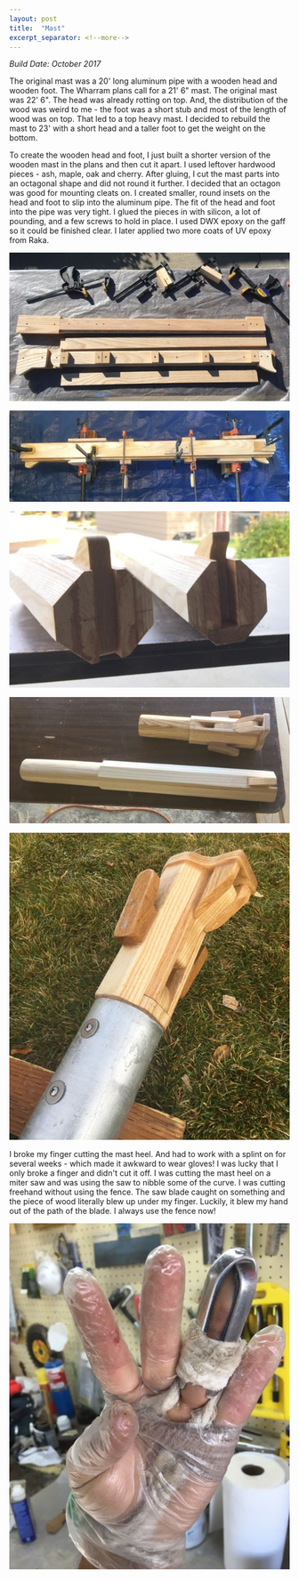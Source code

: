 ```yaml
---
layout: post
title:  "Mast"
excerpt_separator: <!--more-->
---
```


*Build Date: October 2017*

The original mast was a 20' long aluminum pipe with a wooden head and wooden foot. The Wharram plans call for a 21' 6" mast. The original mast was 22' 6". The head was already rotting on top. And, the distribution of the wood was weird to me - the foot was a short stub and most of the length of wood was on top. That led to a top heavy mast. I decided to rebuild the mast to 23' with a short head and a taller foot to get the weight on the bottom.

<!--more-->

To create the wooden head and foot, I just built a shorter version of the wooden mast in the plans and then cut it apart. I used leftover hardwood pieces - ash, maple, oak and cherry. After gluing, I cut the mast parts into an octagonal shape and did not round it further. I decided that an octagon was good for mounting cleats on. I created smaller, round insets on the head and foot to slip into the aluminum pipe. The fit of the head and foot into the pipe was very tight. I glued the pieces in with silicon, a lot of pounding, and a few screws to hold in place. I used DWX epoxy on the gaff so it could be finished clear. I later applied two more coats of UV epoxy from Raka.

![Mast Assembly](/assets/images/mastassembly.jpg)

![Mast Gluing](/assets/images/mastgluing.jpg)

![Octagonal](/assets/images/mastoctagon.jpg)

![Mast Pieces](/assets/images/mastpieces.jpg)

![Masthead In Place](/assets/images/masthead.jpg)

I broke my finger cutting the mast heel. And had to work with a splint on for several weeks - which made it awkward to wear gloves! I was lucky that I only broke a finger and didn't cut it off. I was cutting the mast heel on a miter saw and was using the saw to nibble some of the curve. I was cutting freehand without using the fence. The saw blade caught on something and the piece of wood literally blew up under my finger. Luckily, it blew my hand out of the path of the blade. I always use the fence now!

![Broken Finger](/assets/images/brokenfinger.jpg)

